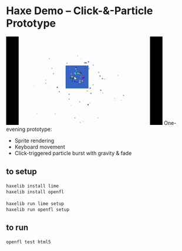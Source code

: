 # Haxe Demo – Click-&-Particle Prototype
![gif](demo.gif)
One-evening prototype:

- Sprite rendering
- Keyboard movement
- Click-triggered particle burst with gravity & fade


## to setup
```
haxelib install lime
haxelib install openfl

haxelib run lime setup
haxelib run openfl setup
```
## to run
```
openfl test html5 
```